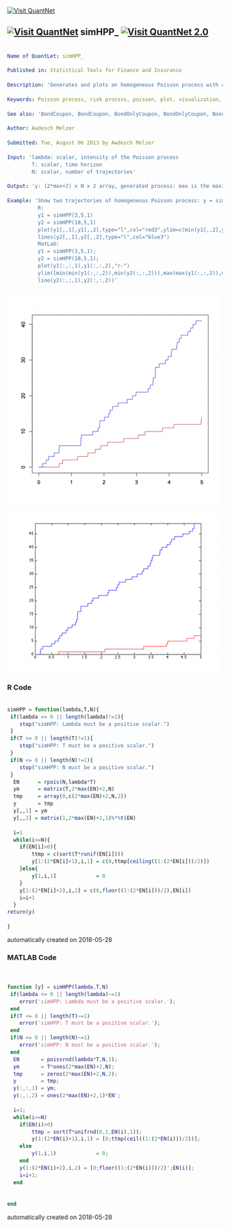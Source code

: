 [<img src="https://github.com/QuantLet/Styleguide-and-FAQ/blob/master/pictures/banner.png" width="888" alt="Visit QuantNet">](http://quantlet.de/)

## [<img src="https://github.com/QuantLet/Styleguide-and-FAQ/blob/master/pictures/qloqo.png" alt="Visit QuantNet">](http://quantlet.de/) **simHPP_** [<img src="https://github.com/QuantLet/Styleguide-and-FAQ/blob/master/pictures/QN2.png" width="60" alt="Visit QuantNet 2.0">](http://quantlet.de/)

```yaml

Name of QuantLet: simHPP_

Published in: Statistical Tools for Finance and Insurance

Description: 'Generates and plots an homogeneous Poisson process with an intensity lambda.'

Keywords: Poisson process, risk process, poisson, plot, visualization, graphical representation

See also: 'BondCoupon, BondCoupon, BondOnlyCoupon, BondOnlyCoupon, BondZeroCoupon, BondZeroCouponHPP, BondZeroCouponHPP, STFcat02, STFcat04, STFcat04, STFcat05, STFcat05, STFcat06, STFcat06, STFcat07, STFcat07, STFcat08, STFcat08, STFcat09, STFcat09, quantilelines, simHPPALP, simHPPALP, simNHPP, simNHPP, simNHPPALP, simNHPPALP'

Author: Awdesch Melzer

Submitted: Tue, August 06 2013 by Awdesch Melzer

Input: 'lambda: scalar, intensity of the Poisson process
        T: scalar, time horizon
        N: scalar, number of trajectories'

Output: 'y: (2*max+2) x N x 2 array, generated process: max is the maximum number of jumps for all generated trajectories'

Example: 'Show two trajectories of homogeneous Poisson process: y = simHPP(lambda,T,N)
          R:
          y1 = simHPP(3,5,1)
          y2 = simHPP(10,5,1) 
          plot(y1[,,1],y1[,,2],type="l",col="red3",ylim=c(min(y1[,,2],y2[,,2]),max(y1[,,2],y2[,,2])),ylab="",xlab="") 
          lines(y2[,,1],y2[,,2],type="l",col="blue3")
          MatLab:
          y1 = simHPP(3,5,1);
          y2 = simHPP(10,5,1);
          plot(y1(:,:,1),y1(:,:,2),"r-")
          ylim([min(min(y1(:,:,2)),min(y2(:,:,2))),max(max(y1(:,:,2)),max(y2(:,:,2)))])
          line(y2(:,:,1),y2(:,:,2))'

```

![Picture1](plotR.png)

![Picture2](plotm.png)

### R Code
```r

simHPP = function(lambda,T,N){
 if(lambda <= 0 || length(lambda)!=1){
 	stop("simHPP: Lambda must be a positive scalar.")
 }
 if(T <= 0 || length(T)!=1){
 	stop("simHPP: T must be a positive scalar.")
 }
 if(N <= 0 || length(N)!=1){
 	stop("simHPP: N must be a positive scalar.")
 }
  EN      = rpois(N,lambda*T)
  ym      = matrix(T,2*max(EN)+2,N)
  tmp     = array(0,c(2*max(EN)+2,N,2))
  y       = tmp
  y[,,1] = ym
  y[,,2] = matrix(1,2*max(EN)+2,1)%*%t(EN)

  i=1
  while(i<=N){
    if(EN[i]>0){
    	ttmp = c(sort(T*runif(EN[i])))
    	y[1:(2*EN[i]+1),i,1] = c(0,ttmp[ceiling((1:(2*EN[i]))/2)])
    }else{
        y[1,i,1]             = 0
    }
    y[1:(2*EN[i]+2),i,2] = c(0,floor((1:(2*EN[i]))/2),EN[i])
    i=i+1
  }
return(y)

}
```

automatically created on 2018-05-28

### MATLAB Code
```matlab


function [y] = simHPP(lambda,T,N)
 if(lambda <= 0 || length(lambda)~=1)
 	error('simHPP: Lambda must be a positive scalar.');
 end
 if(T <= 0 || length(T)~=1)
 	error('simHPP: T must be a positive scalar.');
 end
 if(N <= 0 || length(N)~=1)
 	error('simHPP: N must be a positive scalar.');
 end
  EN       = poissrnd(lambda*T,N,1);
  ym       = T*ones(2*max(EN)+2,N);
  tmp      = zeros(2*max(EN)+2,N,2);
  y        = tmp;
  y(:,:,1) = ym;
  y(:,:,2) = ones(2*max(EN)+2,1)*EN';

  i=1;
  while(i<=N)
    if(EN(i)>0)
    	ttmp = sort(T*unifrnd(0,1,EN(i),1));
    	y(1:(2*EN(i)+1),i,1) = [0;ttmp(ceil((1:(2*EN(i)))/2))];
    else
        y(1,i,1)             = 0;
    end
    y(1:(2*EN(i)+2),i,2) = [0;floor((1:(2*EN(i)))/2)';EN(i)];
    i=i+1;
  end


end
```

automatically created on 2018-05-28